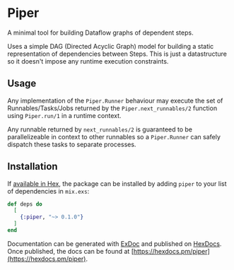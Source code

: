# Piper

A minimal tool for building Dataflow graphs of dependent steps.

Uses a simple DAG (Directed Acyclic Graph) model for building a static 
  representation of dependencies between Steps. This is just a datastructure
  so it doesn't impose any runtime execution constraints. 
  
## Usage

Any implementation of the `Piper.Runner` behaviour may execute the set of Runnables/Tasks/Jobs returned by the `Piper.next_runnables/2` function using `Piper.run/1` in a runtime context.

Any runnable returned by `next_runnables/2` is guaranteed to be parallelizeable in context
to other runnables so a `Piper.Runner` can safely dispatch these tasks to separate processes.

## Installation

If [available in Hex](https://hex.pm/docs/publish), the package can be installed
by adding `piper` to your list of dependencies in `mix.exs`:

```elixir
def deps do
  [
    {:piper, "~> 0.1.0"}
  ]
end
```

Documentation can be generated with [ExDoc](https://github.com/elixir-lang/ex_doc)
and published on [HexDocs](https://hexdocs.pm). Once published, the docs can
be found at [https://hexdocs.pm/piper](https://hexdocs.pm/piper).

